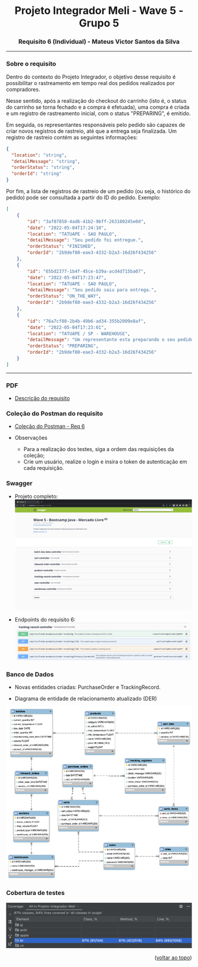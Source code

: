 <!-- PROJECT LOGO -->
<br />
<div align="center">
  <h1 align="center">Projeto Integrador Meli - Wave 5 - Grupo 5</h1>
    <h3 align="center">Requisito 6 (Individual) - Mateus Victor Santos da Silva</h3>
</div>

---

### Sobre o requisito
Dentro do contexto do Projeto Integrador, o objetivo desse requisito é possibilitar o rastreamento em tempo real dos pedidos realizados por compradores.

Nesse sentido, após a realização do checkout do carrinho (isto é, o status do carrinho se torna fechado e a compra é efetuada), uma compra é criada e um registro de rastreamento inicial, com o status "PREPARING", é emitido.

Em seguida, os representantes responsáveis pelo pedido são capazes de criar novos registros de rastreio, até que a entrega seja finalizada. Um registro de rastreio contém as seguintes informações:

```json
{
  "location": "string",
  "detailMessage": "string",
  "orderStatus": "string",
  "orderId": "string"
}
```

Por fim, a lista de registros de rastreio de um pedido (ou seja, o histórico do pedido) pode ser consultada a partir do ID do pedido. Exemplo:
```json
[
    {
        "id": "3af07858-4ad6-41b2-9bff-263180245e0d",
        "date": "2022-05-04T17:24:10",
        "location": "TATUAPE - SAO PAULO",
        "detailMessage": "Seu pedido foi entregue.",
        "orderStatus": "FINISHED",
        "orderId": "2b9def80-eae3-4332-b2a3-16d26f434256"
    },
    {
        "id": "65bd2377-1b4f-45ce-b39a-acd4d715ba07",
        "date": "2022-05-04T17:23:47",
        "location": "TATUAPE - SAO PAULO",
        "detailMessage": "Seu pedido saiu para entrega.",
        "orderStatus": "ON_THE_WAY",
        "orderId": "2b9def80-eae3-4332-b2a3-16d26f434256"
    },
    {
        "id": "76a7cf80-2b4b-49b6-ad34-355b2009e8af",
        "date": "2022-05-04T17:23:01",
        "location": "TATUAPE / SP - WAREHOUSE",
        "detailMessage": "Um representante esta preparando o seu pedido.",
        "orderStatus": "PREPARING",
        "orderId": "2b9def80-eae3-4332-b2a3-16d26f434256"
    }
]
```
---

### PDF
* [Descrição do requisito](Requisito_6_Mateus_Victor.pdf)

### Coleção do Postman do requisito
* [Coleção do Postman - Req 6](req6.postman_collection.json)

* Observações
  - Para a realização dos testes, siga a ordem das requisições da coleção;
  - Crie um usuário, realize o login e insira o token de autenticação em cada requisição.

### Swagger

* Projeto completo: 
![Swagger do projeto completo (com o requisito individual) (DER)](swagger-projeto-final.png)

* Endpoints do requisito 6:
![Endpoints do requisito 6](swagger-requisito6.png)
  

### Banco de Dados

* Novas entidades criadas: PurchaseOrder e TrackingRecord.

* Diagrama de entidade de relacionamento atualizado (DER)

![Diagrama de entidade de relacionamento (DER)](requisito6-final-der.png)


### Cobertura de testes

![Cobertura de testes](requisito6-coverage.png)

<p align="right">(<a href="#top">voltar ao topo</a>)</p>
